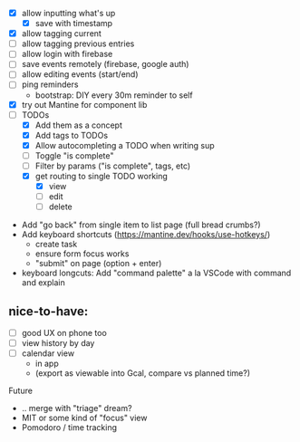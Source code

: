 - [x] allow inputting what's up
  - [x] save with timestamp
- [x] allow tagging current
- [ ] allow tagging previous entries
- [ ] allow login with firebase
- [ ] save events remotely (firebase, google auth)
- [ ] allow editing events (start/end)
- [ ] ping reminders
  - bootstrap: DIY every 30m reminder to self
- [x] try out Mantine for component lib
- [ ] TODOs
  - [x] Add them as a concept
  - [x] Add tags to TODOs
  - [x] Allow autocompleting a TODO when writing sup
  - [ ] Toggle "is complete"
  - [ ] Filter by params ("is complete", tags, etc)
  - [x] get routing to single TODO working
    - [x] view
    - [ ] edit
    - [ ] delete
- Add "go back" from single item to list page (full bread crumbs?)
- Add keyboard shortcuts (https://mantine.dev/hooks/use-hotkeys/)
  - create task
  - ensure form focus works
  - "submit" on page (option + enter)
- keyboard longcuts: Add "command palette" a la VSCode with command and explain

## nice-to-have:

- [ ] good UX on phone too
- [ ] view history by day
- [ ] calendar view
  - in app
  - (export as viewable into Gcal, compare vs planned time?)

Future

- .. merge with "triage" dream?
- MIT or some kind of "focus" view
- Pomodoro / time tracking
